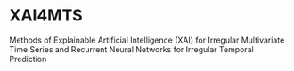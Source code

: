 # XAI4MTS
Methods of Explainable Artificial Intelligence (XAI) for Irregular Multivariate Time Series and Recurrent Neural Networks for Irregular Temporal Prediction
